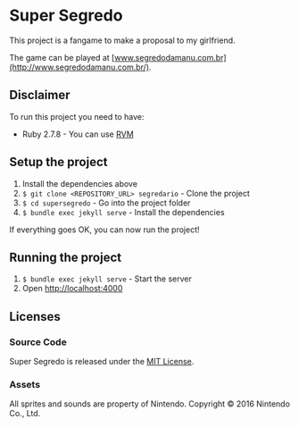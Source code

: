 # Super Segredo

This project is a fangame to make a proposal to my girlfriend.

The game can be played at [www.segredodamanu.com.br](http://www.segredodamanu.com.br/).

## Disclaimer

To run this project you need to have:

* Ruby 2.7.8 - You can use [RVM](http://rvm.io)

## Setup the project

1. Install the dependencies above
2. `$ git clone <REPOSITORY_URL> segredario` - Clone the project
3. `$ cd supersegredo` - Go into the project folder
4. `$ bundle exec jekyll serve` - Install the dependencies

If everything goes OK, you can now run the project!

## Running the project

1. `$ bundle exec jekyll serve` - Start the server
2. Open [http://localhost:4000](http://localhost:4000)

## Licenses

### Source Code

Super Segredo is released under the [MIT License](http://www.opensource.org/licenses/MIT).

### Assets

All sprites and sounds are property of Nintendo.
Copyright © 2016 Nintendo Co., Ltd.
